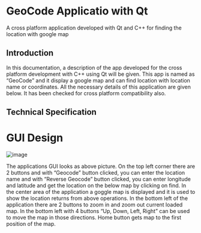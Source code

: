 # GeoCode Applicatio with Qt

A cross platform application developed with Qt and C++ for finding the location with google map

## Introduction
In this documentation, a description of the app developed for the cross platform development with C++ using Qt will be given. This app is named as “GeoCode” and it display a google map and can find location with location name or coordinates. All the necessary details of this application are given below. It has been checked for cross platform compatibility also.

## Technical Specification

# GUI Design

![image](https://github.com/UdaraBGAkila/GeoCodeQt/assets/22652266/3f1140ca-ed2d-42c3-ab7f-852c546dda26)

The applications GUI looks as above picture. On the top left corner there are 2 buttons and with “Geocode” button clicked, you can enter the location name and with “Reverse Geocode” button clicked, you can enter longitude and latitude and get the location on the below map by clicking on find.
In the center area of the application a goggle map is displayed and it is used to show the location returns from above operations.
In the bottom left of the application there are 2 buttons to zoom in and zoom out current loaded map. In the bottom left with 4 buttons “Up, Down, Left, Right” can be used to move the map in those directions. Home button gets map to the first position of the map.
